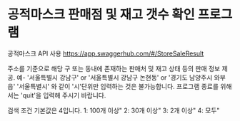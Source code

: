 # 공적마스크 판매점 및 재고 갯수 확인 프로그램

공적마스크 API 사용
https://app.swaggerhub.com/#/StoreSaleResult

주소를 기준으로 해당 구 또는 동내에 존재하는 판매처 및 재고 상태 등의 판매 정보 제공.
예- '서울특별시 강남구' or '서울특별시 강남구 논현동' or '경기도 남양주시 와부읍'
'서울특별시' 와 같이 '시'단위만 입력하는 것은 불가능합니다.
프로그램 종료를 위해서는 'quit'을 입력해 주시기 바랍니다.

검색 조건 기본값은 4입니다.
 1: 100개 이상"
 2: 30개 이상"
 3: 2개 이상"
 4: 모두"
